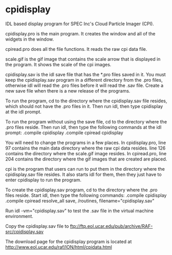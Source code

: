# cpidisplay
IDL based display program for SPEC Inc's Cloud Particle Imager (CPI).

cpidisplay.pro is the main program.  It creates the window and all of the
widgets in the window.

cpiread.pro does all the file functions.  It reads the raw cpi data file.

scale.gif is the gif image that contains the scale arrow that is displayed in
the program.  It shows the scale of the cpi images.

cpidisplay.sav is the idl save file that has the *.pro files saved in it.
You must keep the cpidisplay.sav program in a different directory from the
.pro files, otherwise idl will read the .pro files before it will read the
.sav file.  Create a new save file when there is a new release of
the programs.

To run the program, cd to the directory where the cpidisplay.sav file resides,
which should not have the .pro files in it.
Then run idl, then type cpidisplay at the idl prompt.

To run the program without using the save file, cd to the directory where the
.pro files reside.  Then run idl, then type the following commands at the idl
prompt:
.compile cpidisplay
.compile cpiread
cpidisplay

You will need to change the programs in a few places.  In cpidisplay.pro,
line 97 contains the main data directory where the raw cpi data resides.
line 126 contains the directory where the scale.gif image resides.  In
cpiread.pro, line 204 contains the directory where the gif images that are
created are placed.

cpi is the program that users can run to put them in the directory where the
cpidisplay.sav file resides.  It also starts idl for them, then they just have
to enter cpidisplay to run the program.

To create the cpidisplay.sav program, cd to the directory where the .pro files
reside.  Start idl, then type the following commands:
.compile cpidisplay
.compile cpiread
resolve_all
save, /routines, filename="cpidisplay.sav"

Run
idl -vm="cpidisplay.sav"
to test the .sav file in the virtual machine environment.

Copy the cpidisplay.sav file to ftp://ftp.eol.ucar.edu/pub/archive/RAF-src/cpidisplay.sav

The download page for the cpidisplay program is located at
http://www.eol.ucar.edu/raf/ION/html/cpidata.html
